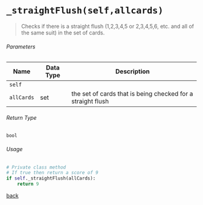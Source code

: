 <!-- Method Name -->

# <code>_straightFlush(self,allcards)</code>

<!-- Method Description -->
> Checks if there is a straight flush (1,2,3,4,5 or 2,3,4,5,6, etc. and all of the same suit) in the set of cards.

<!-- Parameters -->
###### Parameters
| Name       | Data Type | Description                                        |
| ---------- | --------- | -------------------------------------------------- |
| `self`     |           |                                                    |
| `allCards` | set       | the set of cards that is being checked for a straight flush |

<!-- Return Type -->
###### Return Type
`bool`

<!-- Method Example -->
###### Usage
```python
# Private class method
# If true then return a score of 9
if self._straightFlush(allCards):
    return 9
```
<!-- Back to className.md -->
<!-- The path in this link will be the one that is used for the component -->
[back](../HandScorer.md)